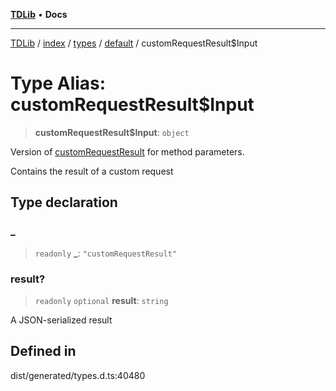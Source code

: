 [**TDLib**](../../../../../../README.md) • **Docs**

***

[TDLib](../../../../../../modules.md) / [index](../../../../../README.md) / [types](../../../README.md) / [default](../README.md) / customRequestResult$Input

# Type Alias: customRequestResult$Input

> **customRequestResult$Input**: `object`

Version of [customRequestResult](customRequestResult.md) for method parameters.

Contains the result of a custom request

## Type declaration

### \_

> `readonly` **\_**: `"customRequestResult"`

### result?

> `readonly` `optional` **result**: `string`

A JSON-serialized result

## Defined in

dist/generated/types.d.ts:40480
